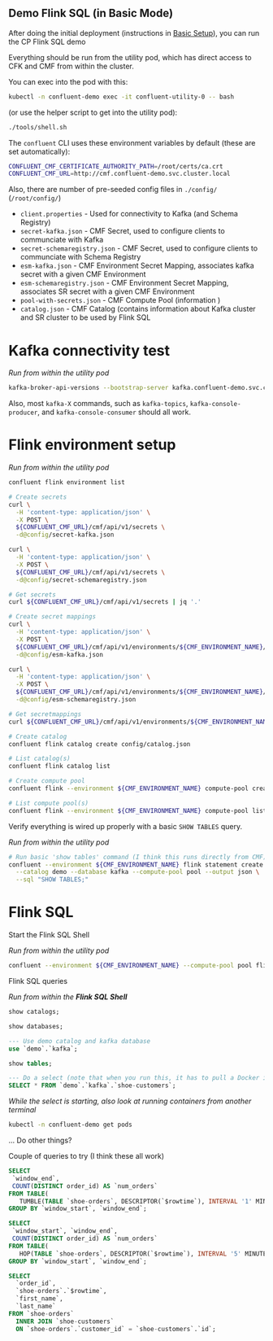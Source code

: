 ## Demo Flink SQL (in Basic Mode)

After doing the initial deployment (instructions in [Basic Setup](./01-deploy.md)), you can run the CP Flink SQL demo

Everything should be run from the utility pod, which has direct access to CFK and CMF from within the cluster.

You can exec into the pod with this:

```bash
kubectl -n confluent-demo exec -it confluent-utility-0 -- bash
```

(or use the helper script to get into the utility pod):

```bash
./tools/shell.sh
```

The `confluent` CLI uses these environment variables by default (these are set automatically):

```bash
CONFLUENT_CMF_CERTIFICATE_AUTHORITY_PATH=/root/certs/ca.crt
CONFLUENT_CMF_URL=http://cmf.confluent-demo.svc.cluster.local
```

Also, there are number of pre-seeded config files in `./config/` (`/root/config/`)
* `client.properties` - Used for connectivity to Kafka (and Schema Registry)
* `secret-kafka.json` - CMF Secret, used to configure clients to communciate with Kafka
* `secret-schemaregistry.json` - CMF Secret, used to configure clients to communciate with Schema Registry
* `esm-kafka.json` - CMF Environment Secret Mapping, associates kafka secret with a given CMF Environment
* `esm-schemaregistry.json` - CMF Environment Secret Mapping, associates SR secret with a given CMF Environment
* `pool-with-secrets.json` - CMF Compute Pool (information )
* `catalog.json` - CMF Catalog (contains information about Kafka cluster and SR cluster to be used by Flink SQL

# Kafka connectivity test

*Run from within the utility pod*

```bash
kafka-broker-api-versions --bootstrap-server kafka.confluent-demo.svc.cluster.local:9071 --command-config config/client.properties
```

Also, most `kafka-X` commands, such as `kafka-topics`, `kafka-console-producer`, and `kafka-console-consumer` should all work.

# Flink environment setup

*Run from within the utility pod*

```bash
confluent flink environment list

# Create secrets
curl \
  -H 'content-type: application/json' \
  -X POST \
  ${CONFLUENT_CMF_URL}/cmf/api/v1/secrets \
  -d@config/secret-kafka.json

curl \
  -H 'content-type: application/json' \
  -X POST \
  ${CONFLUENT_CMF_URL}/cmf/api/v1/secrets \
  -d@config/secret-schemaregistry.json

# Get secrets
curl ${CONFLUENT_CMF_URL}/cmf/api/v1/secrets | jq '.'

# Create secret mappings
curl \
  -H 'content-type: application/json' \
  -X POST \
  ${CONFLUENT_CMF_URL}/cmf/api/v1/environments/${CMF_ENVIRONMENT_NAME}/secret-mappings \
  -d@config/esm-kafka.json

curl \
  -H 'content-type: application/json' \
  -X POST \
  ${CONFLUENT_CMF_URL}/cmf/api/v1/environments/${CMF_ENVIRONMENT_NAME}/secret-mappings \
  -d@config/esm-schemaregistry.json

# Get secretmappings
curl ${CONFLUENT_CMF_URL}/cmf/api/v1/environments/${CMF_ENVIRONMENT_NAME}/secret-mappings | jq '.'

# Create catalog
confluent flink catalog create config/catalog.json

# List catalog(s)
confluent flink catalog list

# Create compute pool
confluent flink --environment ${CMF_ENVIRONMENT_NAME} compute-pool create config/pool-with-secrets.json

# List compute pool(s)
confluent flink --environment ${CMF_ENVIRONMENT_NAME} compute-pool list
```

Verify everything is wired up properly with a basic `SHOW TABLES` query.

*Run from within the utility pod*

```bash
# Run basic 'show tables' command (I think this runs directly from CMF)
confluent --environment ${CMF_ENVIRONMENT_NAME} flink statement create ddl1 \
  --catalog demo --database kafka --compute-pool pool --output json \
  --sql "SHOW TABLES;"
```

# Flink SQL

Start the Flink SQL Shell

*Run from within the utility pod*

```bash
confluent --environment ${CMF_ENVIRONMENT_NAME} --compute-pool pool flink shell
```

Flink SQL queries

*Run from within the **Flink SQL Shell***

```sql
show catalogs;

show databases;

--- Use demo catalog and kafka database
use `demo`.`kafka`;

show tables;

--- Do a select (note that when you run this, it has to pull a Docker image and start several containers, so this may take some time)
SELECT * FROM `demo`.`kafka`.`shoe-customers`;
```

*While the select is starting, also look at running containers from another terminal*

```bash
kubectl -n confluent-demo get pods
```

... Do other things?

Couple of queries to try (I think these all work)

```sql
SELECT
 `window_end`,
 COUNT(DISTINCT order_id) AS `num_orders`
FROM TABLE(
   TUMBLE(TABLE `shoe-orders`, DESCRIPTOR(`$rowtime`), INTERVAL '1' MINUTES))
GROUP BY `window_start`, `window_end`;

SELECT
 `window_start`, `window_end`,
 COUNT(DISTINCT order_id) AS `num_orders`
FROM TABLE(
   HOP(TABLE `shoe-orders`, DESCRIPTOR(`$rowtime`), INTERVAL '5' MINUTES, INTERVAL '10' MINUTES))
GROUP BY `window_start`, `window_end`;

SELECT 
  `order_id`,
  `shoe-orders`.`$rowtime`,
  `first_name`,
  `last_name` 
FROM `shoe-orders`
  INNER JOIN `shoe-customers`
  ON `shoe-orders`.`customer_id` = `shoe-customers`.`id`;
```